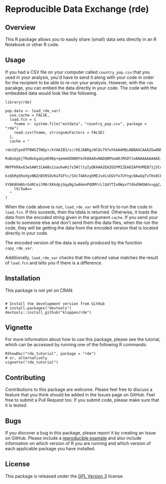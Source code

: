 # Reproducible Data Exchange (rde)
## Overview
This R package allows you to easily share (small) data sets directly in an 
R Notebook or other R code. 

## Usage
If you had a CSV file on your computer called `country_pop.csv` that you used
in your analysis, you'd have to send it along with your code in order for the
recipient to be able to re-run your analysis. However, with the `rde` pacakge,
you can embed the data directly in your code. The code with the embedded data
would look like the following.

```{r}
library(rde)

pop.data <- load_rde_var(
  use.cache = FALSE,
  load.fcn = {
    fname <- system.file("extdata", "country_pop.csv", package = "rde")
    read.csv(fname, stringsAsFactors = FALSE)
  },
  cache = "
    rde1QlpoOTFBWSZTWQy+/kYAAIB3/v//6EJABRg/WlQv797wYkAAAMQiABBAACAAAZGwANk0RTKejU9T
    RoBoGgGjTRoBoGgaGymE0Kp+qemmkDNQ0YmJk0AA0xNADQNPUaA0JRhDTJoANAAAAAAAAEJx2Eja7QBK
    MKPPkRAx63wSAWt31AABs1zauhwHifs5WlltyIyQKAAAZEAZGQYMIZEA6ZAPHVMEB71jSCqdlsiR/eSY
    kzQkRq5RoXgvNNZnB5RSOvKaTGFtc/SXc74AhzqhMEJvdisEGVfo7UYngc0AwGqTvTHx8CBZTzE9OQZZ
    VY8KAhHAhrG4RCeilM0rXKkdpjGqyNgJwAkmnPQOMYrLlQ4YTIv0WyxfYdkd9WSWUsvggC/i7kinChIB
    l9/IwA==
  "
)
```

When the code above is run, `load_rde_var` will first try to run the code in `load.fcn`.
If this suceeds, then tha tdata is returned. Otherwise, it loads the data from the 
encoded string given in the argument `cache`. If you send your code to someone else
and don't send them the data files, when the run the code, they will be getting the
data from the encoded version that is located directly in your code.

The encoded version of the data is easily produced by the function `copy_rde_var`.

Additionally, `load_rde_var` checks that the cahced value matches the result of
`load.fcn` and tells you if there is a difference.


## Installation
This package is not yet on CRAN.

```

# Install the development version from GitHub
# install.packages("devtools")
devtools::install_github("kloppen/rde")
```

## Vignette
For more information about how to use this package, please see the tutorial,
which can be accessed by running one of the following R commands:

```
RShowDoc("rde_tutorial", package = "rde")
# or, alternatively
vignette("rde_tutorial")
```

## Contributing
Contributions to this package are welcome. Please feel free to discuss a
feature that you think should be added in the Issues page on GitHub. Feel
free to submit a Pull Request too. If you submit code, please make sure
that it is tested.

## Bugs
If you discover a bug in this package, please report it by creating an
Issue on GitHub. Please include a 
[reproducible example](https://www.tidyverse.org/help/) and also include
information on which version of R you are running and which version of
each applicable package you have installed.

## License
This package is released under the
[GPL Version 3](https://www.gnu.org/licenses/gpl-3.0.en.html) license.
